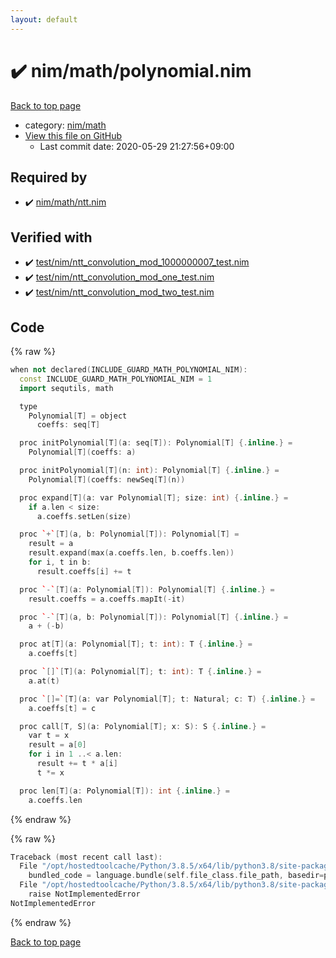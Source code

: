 ```yaml
---
layout: default
---
```


<!-- mathjax config similar to math.stackexchange -->
<script type="text/javascript" async
  src="https://cdnjs.cloudflare.com/ajax/libs/mathjax/2.7.5/MathJax.js?config=TeX-MML-AM_CHTML">
</script>
<script type="text/x-mathjax-config">
  MathJax.Hub.Config({
    TeX: { equationNumbers: { autoNumber: "AMS" }},
    tex2jax: {
      inlineMath: [ ['$','$'] ],
      processEscapes: true
    },
    "HTML-CSS": { matchFontHeight: false },
    displayAlign: "left",
    displayIndent: "2em"
  });
</script>

<script type="text/javascript" src="https://cdnjs.cloudflare.com/ajax/libs/jquery/3.4.1/jquery.min.js"></script>
<script src="https://cdn.jsdelivr.net/npm/jquery-balloon-js@1.1.2/jquery.balloon.min.js" integrity="sha256-ZEYs9VrgAeNuPvs15E39OsyOJaIkXEEt10fzxJ20+2I=" crossorigin="anonymous"></script>
<script type="text/javascript" src="../../../assets/js/copy-button.js"></script>
<link rel="stylesheet" href="../../../assets/css/copy-button.css" />


# :heavy_check_mark: nim/math/polynomial.nim

<a href="../../../index.html">Back to top page</a>

* category: <a href="../../../index.html#bd14bd52ccff4808e6325845b40c8b47">nim/math</a>
* <a href="{{ site.github.repository_url }}/blob/master/nim/math/polynomial.nim">View this file on GitHub</a>
    - Last commit date: 2020-05-29 21:27:56+09:00




## Required by

* :heavy_check_mark: <a href="ntt.nim.html">nim/math/ntt.nim</a>


## Verified with

* :heavy_check_mark: <a href="../../../verify/test/nim/ntt_convolution_mod_1000000007_test.nim.html">test/nim/ntt_convolution_mod_1000000007_test.nim</a>
* :heavy_check_mark: <a href="../../../verify/test/nim/ntt_convolution_mod_one_test.nim.html">test/nim/ntt_convolution_mod_one_test.nim</a>
* :heavy_check_mark: <a href="../../../verify/test/nim/ntt_convolution_mod_two_test.nim.html">test/nim/ntt_convolution_mod_two_test.nim</a>


## Code

<a id="unbundled"></a>
{% raw %}
```cpp
when not declared(INCLUDE_GUARD_MATH_POLYNOMIAL_NIM):
  const INCLUDE_GUARD_MATH_POLYNOMIAL_NIM = 1
  import sequtils, math

  type
    Polynomial[T] = object
      coeffs: seq[T]

  proc initPolynomial[T](a: seq[T]): Polynomial[T] {.inline.} =
    Polynomial[T](coeffs: a)

  proc initPolynomial[T](n: int): Polynomial[T] {.inline.} =
    Polynomial[T](coeffs: newSeq[T](n))

  proc expand[T](a: var Polynomial[T]; size: int) {.inline.} =
    if a.len < size:
      a.coeffs.setLen(size)

  proc `+`[T](a, b: Polynomial[T]): Polynomial[T] =
    result = a
    result.expand(max(a.coeffs.len, b.coeffs.len))
    for i, t in b:
      result.coeffs[i] += t

  proc `-`[T](a: Polynomial[T]): Polynomial[T] {.inline.} =
    result.coeffs = a.coeffs.mapIt(-it)

  proc `-`[T](a, b: Polynomial[T]): Polynomial[T] {.inline.} =
    a + (-b)

  proc at[T](a: Polynomial[T]; t: int): T {.inline.} =
    a.coeffs[t]

  proc `[]`[T](a: Polynomial[T]; t: int): T {.inline.} =
    a.at(t)

  proc `[]=`[T](a: var Polynomial[T]; t: Natural; c: T) {.inline.} =
    a.coeffs[t] = c

  proc call[T, S](a: Polynomial[T]; x: S): S {.inline.} =
    var t = x
    result = a[0]
    for i in 1 ..< a.len:
      result += t * a[i]
      t *= x

  proc len[T](a: Polynomial[T]): int {.inline.} =
    a.coeffs.len

```
{% endraw %}

<a id="bundled"></a>
{% raw %}
```cpp
Traceback (most recent call last):
  File "/opt/hostedtoolcache/Python/3.8.5/x64/lib/python3.8/site-packages/onlinejudge_verify/docs.py", line 349, in write_contents
    bundled_code = language.bundle(self.file_class.file_path, basedir=pathlib.Path.cwd())
  File "/opt/hostedtoolcache/Python/3.8.5/x64/lib/python3.8/site-packages/onlinejudge_verify/languages/nim.py", line 86, in bundle
    raise NotImplementedError
NotImplementedError

```
{% endraw %}

<a href="../../../index.html">Back to top page</a>

